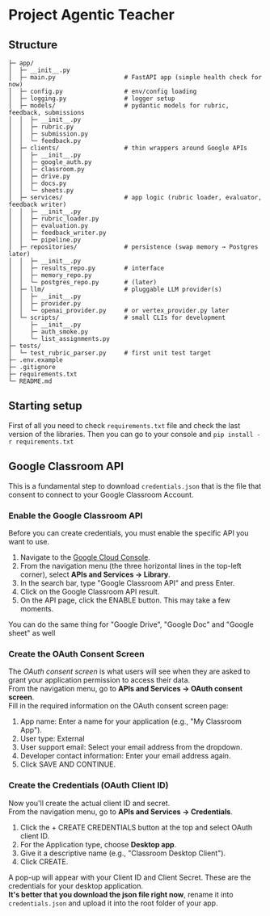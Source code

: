 # Project Agentic Teacher
## Structure

```
├─ app/
│  ├─ __init__.py
│  ├─ main.py                   # FastAPI app (simple health check for now)
│  ├─ config.py                 # env/config loading
│  ├─ logging.py                # logger setup
│  ├─ models/                   # pydantic models for rubric, feedback, submissions
│  │  ├─ __init__.py
│  │  ├─ rubric.py
│  │  ├─ submission.py
│  │  └─ feedback.py
│  ├─ clients/                  # thin wrappers around Google APIs
│  │  ├─ __init__.py
│  │  ├─ google_auth.py
│  │  ├─ classroom.py
│  │  ├─ drive.py
│  │  ├─ docs.py
│  │  └─ sheets.py
│  ├─ services/                 # app logic (rubric loader, evaluator, feedback writer)
│  │  ├─ __init__.py
│  │  ├─ rubric_loader.py
│  │  ├─ evaluation.py
│  │  ├─ feedback_writer.py
│  │  └─ pipeline.py
│  ├─ repositories/             # persistence (swap memory → Postgres later)
│  │  ├─ __init__.py
│  │  ├─ results_repo.py        # interface
│  │  ├─ memory_repo.py
│  │  └─ postgres_repo.py       # (later)
│  ├─ llm/                      # pluggable LLM provider(s)
│  │  ├─ __init__.py
│  │  ├─ provider.py
│  │  └─ openai_provider.py     # or vertex_provider.py later
│  └─ scripts/                  # small CLIs for development
│     ├─ __init__.py
│     ├─ auth_smoke.py
│     └─ list_assignments.py
├─ tests/
│  └─ test_rubric_parser.py     # first unit test target
├─ .env.example
├─ .gitignore
├─ requirements.txt
└─ README.md
```

## Starting setup
First of all you need to check `requirements.txt` file and check the last version of the libraries.
Then you can go to your console and
`pip install -r requirements.txt`

## Google Classroom API
This is a fundamental step to download `credentials.json` that is the file that consent to connect to your Google Classroom Account.

### Enable the Google Classroom API
Before you can create credentials, you must enable the specific API you want to use.

1. Navigate to the [Google Cloud Console](https://console.cloud.google.com/).
2. From the navigation menu (the three horizontal lines in the top-left corner), select **APIs and Services -> Library**.
3. In the search bar, type "Google Classroom API" and press Enter.
4. Click on the Google Classroom API result.
5. On the API page, click the ENABLE button. This may take a few moments.

You can do the same thing for "Google Drive", "Google Doc" and "Google sheet" as well

### Create the OAuth Consent Screen
The *OAuth consent screen* is what users will see when they are asked to grant your application permission to access their data. \
From the navigation menu, go to **APIs and Services -> OAuth consent screen**. \
Fill in the required information on the OAuth consent screen page:
1. App name: Enter a name for your application (e.g., "My Classroom App").
2. User type: External
3. User support email: Select your email address from the dropdown.
4. Developer contact information: Enter your email address again.
5. Click SAVE AND CONTINUE.

### Create the Credentials (OAuth Client ID)
Now you'll create the actual client ID and secret. \
From the navigation menu, go to **APIs and Services -> Credentials**.
1. Click the + CREATE CREDENTIALS button at the top and select OAuth client ID.
2. For the Application type, choose **Desktop app**.
3. Give it a descriptive name (e.g., "Classroom Desktop Client").
4. Click CREATE.

A pop-up will appear with your Client ID and Client Secret. These are the credentials for your desktop application. \
**It's better that you download the json file right now**, rename it into `credentials.json` and upload it into the root folder of your app.



